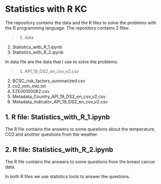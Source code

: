 # Statistics with R KC
The repository contains the data and the R files to solve the problems with the R programming language.
The repository contains 2 files:
>1. data
2. Statistics_with_R_1.ipynb
3. Statistics_with_R_2.ipynb

In data file are the data that I use to solve the problems:
>1. API_19_DS2_en_csv_v2.csv
2. BCSC_risk_factors_summarized.csv
3. co2_mm_mlo.txt
4. EZE00100082.csv
5. Metadata_Country_API_19_DS2_en_csv_v2.csv
6. Metadata_Indicator_API_19_DS2_en_csv_v2.csv

## 1. R file: Statistics_with_R_1.ipynb
  
The R file contains the answers to some questions about the temperature, CO2 and another questions from the weather.


## 2. R file: Statistics_with_R_2.ipynb 

The R file contains the answers to some questions from the breast cancer data. 

In both R files we use statistics tools to answer the questions.

